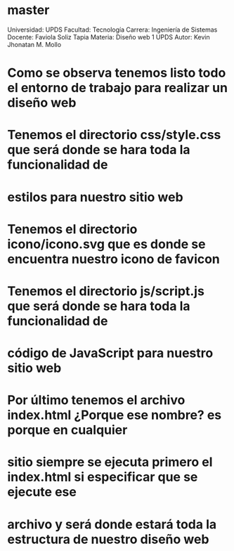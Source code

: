 # master
Universidad: UPDS
Facultad: Tecnología
Carrera: Ingeniería de Sistemas
Docente: Faviola Soliz Tapia
Materia: Diseño web 1 UPDS 
Autor: Kevin Jhonatan M. Mollo

# Como se observa tenemos listo todo el entorno de trabajo para realizar un diseño web

# Tenemos el directorio css/style.css que será donde se hara toda la funcionalidad de
# estilos para nuestro sitio web

# Tenemos el directorio icono/icono.svg que es donde se encuentra nuestro icono de favicon

# Tenemos el directorio js/script.js que será donde se hara toda la funcionalidad de
# código de JavaScript para nuestro sitio web


# Por último tenemos el archivo index.html ¿Porque ese nombre? es porque en cualquier
# sitio siempre se ejecuta primero el index.html si especificar que se ejecute ese 
# archivo y será donde estará toda la estructura de nuestro diseño web